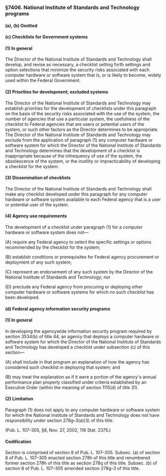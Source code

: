 ### §7406. National Institute of Standards and Technology programs ###

#### (a), (b) Omitted ####

#### (c) Checklists for Government systems ####

#### (1) In general ####

The Director of the National Institute of Standards and Technology shall develop, and revise as necessary, a checklist setting forth settings and option selections that minimize the security risks associated with each computer hardware or software system that is, or is likely to become, widely used within the Federal Government.

#### (2) Priorities for development; excluded systems ####

The Director of the National Institute of Standards and Technology may establish priorities for the development of checklists under this paragraph on the basis of the security risks associated with the use of the system, the number of agencies that use a particular system, the usefulness of the checklist to Federal agencies that are users or potential users of the system, or such other factors as the Director determines to be appropriate. The Director of the National Institute of Standards and Technology may exclude from the application of paragraph (1) any computer hardware or software system for which the Director of the National Institute of Standards and Technology determines that the development of a checklist is inappropriate because of the infrequency of use of the system, the obsolescence of the system, or the inutility or impracticability of developing a checklist for the system.

#### (3) Dissemination of checklists ####

The Director of the National Institute of Standards and Technology shall make any checklist developed under this paragraph for any computer hardware or software system available to each Federal agency that is a user or potential user of the system.

#### (4) Agency use requirements ####

The development of a checklist under paragraph (1) for a computer hardware or software system does not—

(A) require any Federal agency to select the specific settings or options recommended by the checklist for the system;

(B) establish conditions or prerequisites for Federal agency procurement or deployment of any such system;

(C) represent an endorsement of any such system by the Director of the National Institute of Standards and Technology; nor

(D) preclude any Federal agency from procuring or deploying other computer hardware or software systems for which no such checklist has been developed.

#### (d) Federal agency information security programs ####

#### (1) In general ####

In developing the agencywide information security program required by section 3534(b) of title 44, an agency that deploys a computer hardware or software system for which the Director of the National Institute of Standards and Technology has developed a checklist under subsection (c) of this section—

(A) shall include in that program an explanation of how the agency has considered such checklist in deploying that system; and

(B) may treat the explanation as if it were a portion of the agency's annual performance plan properly classified under criteria established by an Executive Order (within the meaning of section 1115(d) of title 31).

#### (2) Limitation ####

Paragraph (1) does not apply to any computer hardware or software system for which the National Institute of Standards and Technology does not have responsibility under section 278g–3(a)(3) of this title.

(Pub. L. 107–305, §8, Nov. 27, 2002, 116 Stat. 2375.)

#### Codification ####

Section is comprised of section 8 of Pub. L. 107–305. Subsec. (a) of section 8 of Pub. L. 107–305 enacted section 278h of this title and renumbered former section 278h of this title as section 278q of this title. Subsec. (b) of section 8 of Pub. L. 107–305 amended section 278g–3 of this title.